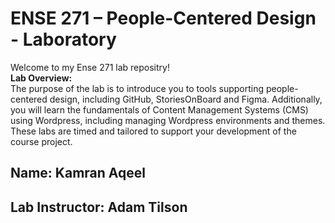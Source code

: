 # ENSE 271 – People-Centered Design - Laboratory
Welcome to my Ense 271 lab repositry!<br>
**Lab Overview:**<br>
The purpose of the lab is to introduce you to tools supporting
people-centered design, including GitHub, StoriesOnBoard
and Figma. Additionally, you will learn the fundamentals of
Content Management Systems (CMS) using Wordpress,
including managing Wordpress environments and themes.
These labs are timed and tailored to support your
development of the course project. <br>
## **Name:** Kamran Aqeel<br>
## **Lab Instructor:** Adam Tilson
